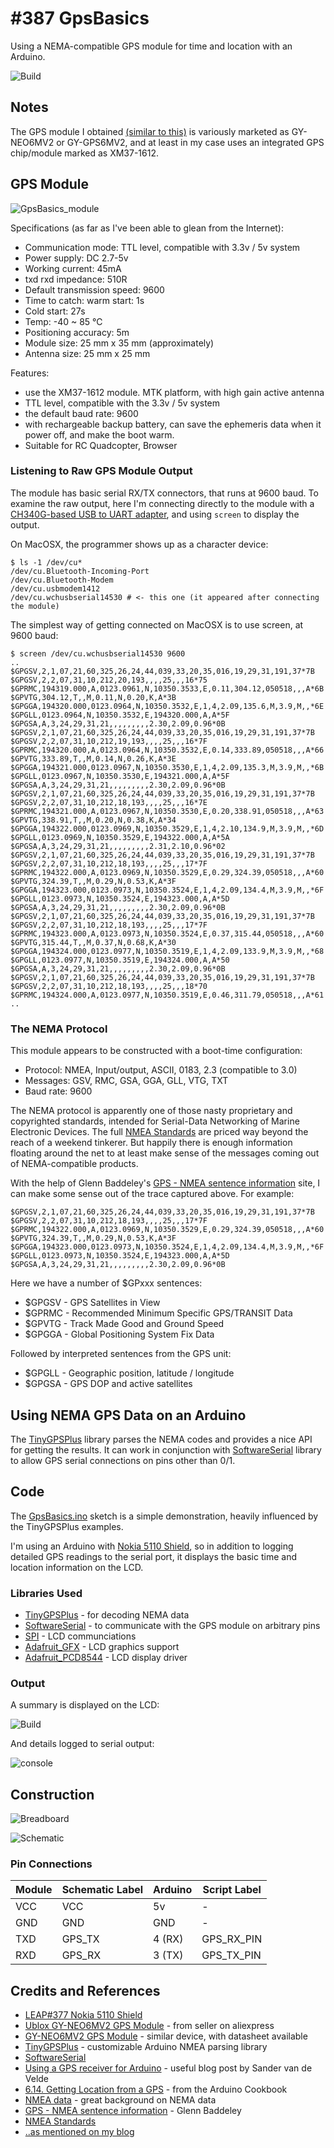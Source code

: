 # #387 GpsBasics

Using a NEMA-compatible GPS module for time and location with an Arduino.

![Build](./assets/GpsBasics_build.jpg?raw=true)

## Notes

The GPS module I obtained [(similar to this)](https://www.aliexpress.com/item/New-Arrival-Ublox-GY-NEO6MV2-GPS-Module-Aircraft-Flight-Controller-For-Arduino-APM-2-5-Module/32611452973.html)
is variously marketed as GY-NEO6MV2 or GY-GPS6MV2, and at least in my case uses an integrated GPS chip/module marked as XM37-1612.

## GPS Module

![GpsBasics_module](./assets/GpsBasics_module.png?raw=true)

Specifications (as far as I've been able to glean from the Internet):

* Communication mode: TTL level, compatible with 3.3v / 5v system
* Power supply: DC 2.7-5v
* Working current: 45mA
* txd rxd impedance: 510R
* Default transmission speed: 9600
* Time to catch: warm start: 1s
* Cold start: 27s
* Temp: -40 ~ 85 ℃
* Positioning accuracy: 5m
* Module size: 25 mm x 35 mm  (approximately)
* Antenna size: 25 mm x 25 mm

Features:
* use the XM37-1612 module. MTK platform, with high gain active antenna
* TTL level, compatible with the 3.3v / 5v system
* the default baud rate: 9600
* with rechargeable backup battery, can save the ephemeris data when it power off, and make the boot warm.
* Suitable for RC Quadcopter, Browser


### Listening to Raw GPS Module Output

The module has basic serial RX/TX connectors, that runs at 9600 baud.
To examine the raw output, here I'm connecting directly to the module with a
[CH340G-based USB to UART adapter](https://www.aliexpress.com/item/CH340-module-USB-to-TTL-CH340G-upgrade-download-a-small-wire-brush-plate-STC-microcontroller-board/32354359382.html),
and using `screen` to display the output.

On MacOSX, the programmer shows up as a character device:

```
$ ls -1 /dev/cu*
/dev/cu.Bluetooth-Incoming-Port
/dev/cu.Bluetooth-Modem
/dev/cu.usbmodem1412
/dev/cu.wchusbserial14530 # <- this one (it appeared after connecting the module)
```

The simplest way of getting connected on MacOSX is to use screen, at 9600 baud:

```
$ screen /dev/cu.wchusbserial14530 9600
..
$GPGSV,2,1,07,21,60,325,26,24,44,039,33,20,35,016,19,29,31,191,37*7B
$GPGSV,2,2,07,31,10,212,20,193,,,,25,,,16*75
$GPRMC,194319.000,A,0123.0961,N,10350.3533,E,0.11,304.12,050518,,,A*6B
$GPVTG,304.12,T,,M,0.11,N,0.20,K,A*3B
$GPGGA,194320.000,0123.0964,N,10350.3532,E,1,4,2.09,135.6,M,3.9,M,,*6E
$GPGLL,0123.0964,N,10350.3532,E,194320.000,A,A*5F
$GPGSA,A,3,24,29,31,21,,,,,,,,,2.30,2.09,0.96*0B
$GPGSV,2,1,07,21,60,325,26,24,44,039,33,20,35,016,19,29,31,191,37*7B
$GPGSV,2,2,07,31,10,212,19,193,,,,25,,,16*7F
$GPRMC,194320.000,A,0123.0964,N,10350.3532,E,0.14,333.89,050518,,,A*66
$GPVTG,333.89,T,,M,0.14,N,0.26,K,A*3E
$GPGGA,194321.000,0123.0967,N,10350.3530,E,1,4,2.09,135.3,M,3.9,M,,*6B
$GPGLL,0123.0967,N,10350.3530,E,194321.000,A,A*5F
$GPGSA,A,3,24,29,31,21,,,,,,,,,2.30,2.09,0.96*0B
$GPGSV,2,1,07,21,60,325,26,24,44,039,33,20,35,016,19,29,31,191,37*7B
$GPGSV,2,2,07,31,10,212,18,193,,,,25,,,16*7E
$GPRMC,194321.000,A,0123.0967,N,10350.3530,E,0.20,338.91,050518,,,A*63
$GPVTG,338.91,T,,M,0.20,N,0.38,K,A*34
$GPGGA,194322.000,0123.0969,N,10350.3529,E,1,4,2.10,134.9,M,3.9,M,,*6D
$GPGLL,0123.0969,N,10350.3529,E,194322.000,A,A*5A
$GPGSA,A,3,24,29,31,21,,,,,,,,,2.31,2.10,0.96*02
$GPGSV,2,1,07,21,60,325,26,24,44,039,33,20,35,016,19,29,31,191,37*7B
$GPGSV,2,2,07,31,10,212,18,193,,,,25,,,17*7F
$GPRMC,194322.000,A,0123.0969,N,10350.3529,E,0.29,324.39,050518,,,A*60
$GPVTG,324.39,T,,M,0.29,N,0.53,K,A*3F
$GPGGA,194323.000,0123.0973,N,10350.3524,E,1,4,2.09,134.4,M,3.9,M,,*6F
$GPGLL,0123.0973,N,10350.3524,E,194323.000,A,A*5D
$GPGSA,A,3,24,29,31,21,,,,,,,,,2.30,2.09,0.96*0B
$GPGSV,2,1,07,21,60,325,26,24,44,039,33,20,35,016,19,29,31,191,37*7B
$GPGSV,2,2,07,31,10,212,18,193,,,,25,,,17*7F
$GPRMC,194323.000,A,0123.0973,N,10350.3524,E,0.37,315.44,050518,,,A*60
$GPVTG,315.44,T,,M,0.37,N,0.68,K,A*30
$GPGGA,194324.000,0123.0977,N,10350.3519,E,1,4,2.09,133.9,M,3.9,M,,*68
$GPGLL,0123.0977,N,10350.3519,E,194324.000,A,A*50
$GPGSA,A,3,24,29,31,21,,,,,,,,,2.30,2.09,0.96*0B
$GPGSV,2,1,07,21,60,325,26,24,44,039,33,20,35,016,19,29,31,191,37*7B
$GPGSV,2,2,07,31,10,212,18,193,,,,25,,,18*70
$GPRMC,194324.000,A,0123.0977,N,10350.3519,E,0.46,311.79,050518,,,A*61
..
```

### The NEMA Protocol

This module appears to be constructed with a boot-time configuration:

* Protocol: NMEA, Input/output, ASCII, 0183, 2.3 (compatible to 3.0)
* Messages: GSV, RMC, GSA, GGA, GLL, VTG, TXT
* Baud rate: 9600

The NEMA protocol is apparently one of those nasty proprietary and copyrighted standards,
intended for Serial-Data Networking of Marine Electronic Devices.
The full [NMEA Standards](https://www.nmea.org/content/nmea_standards/nmea_standards.asp) are priced way beyond the reach of a weekend tinkerer.
But happily there is enough information floating around the net to at least make sense of the messages coming out of NEMA-compatible products.


With the help of Glenn Baddeley's [GPS - NMEA sentence information](http://home.mira.net/~gnb/gps/nmea.html) site,
I can make some sense out of the trace captured above. For example:

```
$GPGSV,2,1,07,21,60,325,26,24,44,039,33,20,35,016,19,29,31,191,37*7B
$GPGSV,2,2,07,31,10,212,18,193,,,,25,,,17*7F
$GPRMC,194322.000,A,0123.0969,N,10350.3529,E,0.29,324.39,050518,,,A*60
$GPVTG,324.39,T,,M,0.29,N,0.53,K,A*3F
$GPGGA,194323.000,0123.0973,N,10350.3524,E,1,4,2.09,134.4,M,3.9,M,,*6F
$GPGLL,0123.0973,N,10350.3524,E,194323.000,A,A*5D
$GPGSA,A,3,24,29,31,21,,,,,,,,,2.30,2.09,0.96*0B
```

Here we have a number of $GPxxx sentences:

* $GPGSV - GPS Satellites in View
* $GPRMC - Recommended Minimum Specific GPS/TRANSIT Data
* $GPVTG - Track Made Good and Ground Speed
* $GPGGA - Global Positioning System Fix Data

Followed by interpreted sentences from the GPS unit:

* $GPGLL - Geographic position, latitude / longitude
* $GPGSA - GPS DOP and active satellites


## Using NEMA GPS Data on an Arduino

The [TinyGPSPlus](https://github.com/mikalhart/TinyGPSPlus) library parses the NEMA codes and provides a nice API for getting the results.
It can work in conjunction with [SoftwareSerial](https://www.arduino.cc/en/Reference/SoftwareSerial) library to allow GPS serial connections
on pins other than 0/1.


## Code

The [GpsBasics.ino](./GpsBasics.ino) sketch is a simple demonstration, heavily influenced by the TinyGPSPlus examples.

I'm using an Arduino with [Nokia 5110 Shield](../Lcd5110/DIYShield), so in addition to logging detailed GPS readings
to the serial port, it displays the basic time and location information on the LCD.


### Libraries Used

* [TinyGPSPlus](https://github.com/mikalhart/TinyGPSPlus) - for decoding NEMA data
* [SoftwareSerial](https://www.arduino.cc/en/Reference/SoftwareSerial) - to communicate with the GPS module on arbitrary pins
* [SPI](https://www.arduino.cc/en/Reference/SPI) - LCD communciations
* [Adafruit_GFX](https://github.com/adafruit/Adafruit-GFX-Library) - LCD graphics support
* [Adafruit_PCD8544](https://github.com/adafruit/Adafruit-PCD8544-Nokia-5110-LCD-library) - LCD display driver


### Output

A summary is displayed on the LCD:

![Build](./assets/GpsBasics_build.jpg?raw=true)

And details logged to serial output:

![console](./assets/console.png?raw=true)

## Construction

![Breadboard](./assets/GpsBasics_bb.jpg?raw=true)

![Schematic](./assets/GpsBasics_schematic.jpg?raw=true)

### Pin Connections

| Module | Schematic Label | Arduino | Script Label |
|--------|-----------------|---------|--------------|
| VCC    | VCC             | 5v      | -            |
| GND    | GND             | GND     | -            |
| TXD    | GPS_TX          | 4 (RX)  | GPS_RX_PIN   |
| RXD    | GPS_RX          | 3 (TX)  | GPS_TX_PIN   |


## Credits and References
* [LEAP#377 Nokia 5110 Shield](../Lcd5110/DIYShield)
* [Ublox GY-NEO6MV2 GPS Module](https://www.aliexpress.com/item/New-Arrival-Ublox-GY-NEO6MV2-GPS-Module-Aircraft-Flight-Controller-For-Arduino-APM-2-5-Module/32611452973.html) - from seller on aliexpress
* [GY-NEO6MV2 GPS Module](https://www.openimpulse.com/blog/products-page/product-category/gy-neo6mv2-gps-module/) - similar device, with datasheet available
* [TinyGPSPlus](https://github.com/mikalhart/TinyGPSPlus) - customizable Arduino NMEA parsing library
* [SoftwareSerial](https://www.arduino.cc/en/Reference/SoftwareSerial)
* [Using a GPS receiver for Arduino](https://sandervandevelde.wordpress.com/2015/12/03/using-a-gps-receiver-for-arduino/) - useful blog post by Sander van de Velde
* [6.14. Getting Location from a GPS](http://www.amazon.com/gp/product/1449313876/ref=as_li_tl?ie=UTF8&camp=1789&creative=390957&creativeASIN=1449313876&linkCode=as2&tag=itsaprli-20&linkId=5F6YF3D5RCEZYXUU) - from the Arduino Cookbook
* [NMEA data](http://www.gpsinformation.org/dale/nmea.htm) - great background on NEMA data
* [GPS - NMEA sentence information](http://home.mira.net/~gnb/gps/nmea.html) - Glenn Baddeley
* [NMEA Standards](https://www.nmea.org/content/nmea_standards/nmea_standards.asp)
* [..as mentioned on my blog](https://blog.tardate.com/2018/05/leap387-gps-modules.html)
